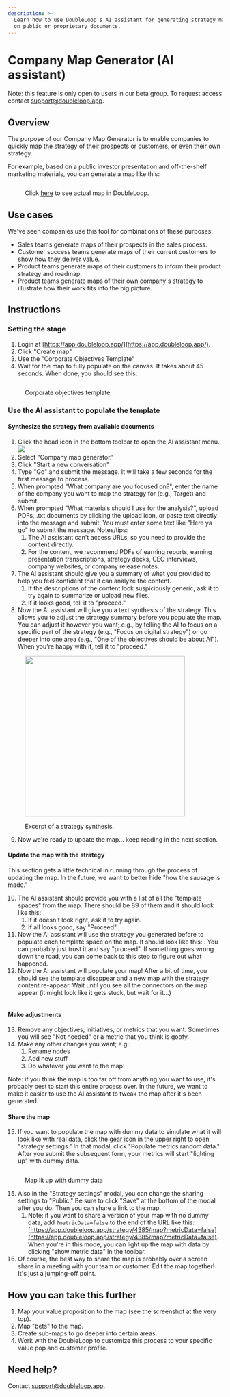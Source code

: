 ```yaml
---
description: >-
  Learn how to use DoubleLoop's AI assistant for generating strategy maps based
  on public or proprietary documents.
---
```


# Company Map Generator (AI assistant)

Note: this feature is only open to users in our beta group. To request access contact support@doubleloop.app.

## Overview

The purpose of our Company Map Generator is to enable companies to quickly map the strategy of their prospects or customers, or even their own strategy.

For example, based on a public investor presentation and off-the-shelf marketing materials, you can generate a map like this:

<figure><img src="../.gitbook/assets/CleanShot 2024-08-21 at 09.49.32.png" alt=""><figcaption><p>Click <a href="https://app.doubleloop.app/strategy/4053/map">here</a> to see actual map in DoubleLoop.</p></figcaption></figure>

## Use cases

We've seen companies use this tool for combinations of these purposes:

* Sales teams generate maps of their prospects in the sales process.
* Customer success teams generate maps of their current customers to show how they deliver value.
* Product teams generate maps of their customers to inform their product strategy and roadmap.
* Product teams generate maps of their own company's strategy to illustrate how their work fits into the big picture.

## Instructions

### Setting the stage

1. Login at [https://app.doubleloop.app/](https://app.doubleloop.app/).
2. Click "Create map"
3. Use the "Corporate Objectives Template"
4. Wait for the map to fully populate on the canvas. It takes about 45 seconds. When done, you should see this:

<figure><img src="../.gitbook/assets/CleanShot 2024-08-21 at 11.57.40@2x.png" alt=""><figcaption><p>Corporate objectives template</p></figcaption></figure>

### Use the AI assistant to populate the template

#### Synthesize the strategy from available documents

1. Click the head icon in the bottom toolbar to open the AI assistant menu.![](<../.gitbook/assets/CleanShot 2024-08-21 at 11.59.24@2x.png>)
2. Select "Company map generator."
3. Click "Start a new conversation"
4. Type "Go" and submit the message. It will take a few seconds for the first message to process.
5. When prompted "What company are you focused on?", enter the name of the company you want to map the strategy for (e.g., Target) and submit.
6. When prompted "What materials should I use for the analysis?", upload PDFs, .txt documents by clicking the upload icon, or paste text directly into the message and submit. You must enter some text like "Here ya go" to submit the message. Notes/tips:
   1. The AI assistant can't access URLs, so you need to provide the content directly.
   2. For the content, we recommend PDFs of earning reports, earning presentation transcriptions, strategy decks, CEO interviews, company websites, or company release notes.
7. The AI assistant should give you a summary of what you provided to help you feel confident that it can analyze the content.
   1. If the descriptions of the content look suspiciously generic, ask it to try again to summarize or upload new files.
   2. If it looks good, tell it to "proceed."
8. Now the AI assistant will give you a text synthesis of the strategy. This allows you to adjust the strategy summary before you populate the map. You can adjust it however you want; e.g., by telling the AI to focus on a specific part of the strategy (e.g., "Focus on digital strategy") or go deeper into one area (e.g., "One of the objectives should be about AI"). When you're happy with it, tell it to "proceed."

<figure><img src="../.gitbook/assets/CleanShot 2024-08-21 at 12.46.43@2x.png" alt="" width="375"><figcaption><p>Excerpt of a strategy synthesis.</p></figcaption></figure>

9. Now we're ready to update the map... keep reading in the next section.

#### Update the map with the strategy

This section gets a little technical in running through the process of updating the map. In the future, we want to better hide "how the sausage is made."

10. The AI assistant should provide you with a list of all the "template spaces" from the map. There should be 89 of them and it should look like this: <img src="../.gitbook/assets/CleanShot 2024-08-21 at 12.28.49@2x.png" alt="" data-size="line">
    1. If it doesn't look right, ask it to try again.
    2. If all looks good, say "Proceed"
11. Now the AI assistant will use the strategy you generated before to populate each template space on the map. It should look like this: <img src="../.gitbook/assets/CleanShot 2024-08-21 at 12.34.43@2x.png" alt="" data-size="line">. You can probably just trust it and say "proceed". If something goes wrong down the road, you can come back to this step to figure out what happened.
12. Now the AI assistant will populate your map! After a bit of time, you should see the template disappear and a new map with the strategy content re-appear. Wait until you see all the connectors on the map appear (it might look like it gets stuck, but wait for it...)

<figure><img src="../.gitbook/assets/CleanShot 2024-08-21 at 12.47.48@2x.png" alt=""><figcaption></figcaption></figure>

#### Make adjustments

13. Remove any objectives, initiatives, or metrics that you want. Sometimes you will see "Not needed" or a metric that you think is goofy. <img src="../.gitbook/assets/CleanShot 2024-08-21 at 12.40.24@2x.png" alt="" data-size="line">
14. Make any other changes you want; e.g.:
    1. Rename nodes
    2. Add new stuff
    3. Do whatever you want to the map!

Note: if you think the map is too far off from anything you want to use, it's probably best to start this entire process over. In the future, we want to make it easier to use the AI assistant to tweak the map after it's been generated.

#### Share the map

15. If you want to populate the map with dummy data to simulate what it will look like with real data, click the gear icon in the upper right to open "strategy settings." In that modal, click "Populate metrics random data." After you submit the subsequent form, your metrics will start "lighting up" with dummy data.

<figure><img src="../.gitbook/assets/CleanShot 2024-08-21 at 12.56.32@2x (1).png" alt=""><figcaption><p>Map lit up with dummy data</p></figcaption></figure>

15. Also in the "Strategy settings" modal, you can change the sharing settings to "Public." Be sure to click "Save" at the bottom of the modal after you do. Then you can share a link to the map.
    1. Note: if you want to share a version of your map with no dummy data, add `?metricData=false` to the end of the URL like this: [https://app.doubleloop.app/strategy/4385/map?metricData=false](https://app.doubleloop.app/strategy/4385/map?metricData=false). When you're in this mode, you can light up the map with data by clicking "show metric data" in the toolbar.<img src="../.gitbook/assets/CleanShot 2024-08-21 at 12.54.24@2x.png" alt="" data-size="line">
16. Of course, the best way to share the map is probably over a screen share in a meeting with your team or customer. Edit the map together! It's just a jumping-off point.

## How you can take this further

1. Map your value proposition to the map (see the screenshot at the very top).
2. Map "bets" to the map.
3. Create sub-maps to go deeper into certain areas.
4. Work with the DoubleLoop to customize this process to your specific value pop and customer profile.

## Need help?

Contact support@doubleloop.app.
